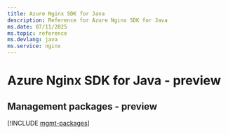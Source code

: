 ```yaml
---
title: Azure Nginx SDK for Java
description: Reference for Azure Nginx SDK for Java
ms.date: 07/11/2025
ms.topic: reference
ms.devlang: java
ms.service: nginx
---
```

# Azure Nginx SDK for Java - preview

## Management packages - preview
[!INCLUDE [mgmt-packages](nginx-mgmt-index.md)]